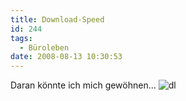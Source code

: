```yaml
---
title: Download-Speed
id: 244
tags:
  - Büroleben
date: 2008-08-13 10:30:53
---
```


Daran könnte ich mich gewöhnen...
![](https://az275061.vo.msecnd.net/blogmedia/2008/08/dl.jpg "dl")